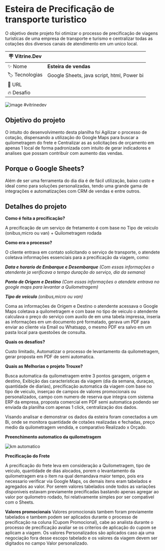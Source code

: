 # Esteira de Precificação de transporte turistico

O objetivo deste projeto foi otimizar o processo de precificação de viagens turisticas de uma empresa de transporte e turismo e centralizar todas as cotações dos diversos canais de atendimento em um unico local.


| :placard: Vitrine.Dev |     |
| -------------  | --- |
| :sparkles: Nome        | **Esteira de vendas**
| :label: Tecnologias | Google Sheets, java script, html, Power bi
| :rocket: URL         | 
| :fire: Desafio     |

<!-- Inserir imagem com a #vitrinedev ao final do link -->
![image](https://neilpatel.com/wp-content/uploads/2019/12/o-que-e-precificacao.jpeg)
#vitrinedev

## Objetivo do projeto

O intuito do desenvolvimento desta planilha foi Agilizar o processo de cotação, dispensando a utilização do Google Maps para buscar a quilometragem do frete e Centralizar as as solicitações de orçamento em apenas 1 local de forma padronizada com intuito de gerar indicadores e analises que possam contribuir com aumento das vendas.

## Porque o Google Sheets?

Além de ser uma ferramenta do dia dia é de fácil utilização, baixo custo e ideal como para soluções personalizadas, tendo uma grande gama de integrações e automatizações com CRM de vendas e entre outros.

## Detalhes do projeto

**Como é feita a precificação?**

A precificação de um serviço de fretamento é com base no Tipo de veiculo (onibus,micro ou van) + Quilometragem rodada


**Como era o processo?**

O cliente entrava em contato solicitando o serviço de transporte, o atendete coletava informações essenciais para a precificação da viagem, como:

 ***Data e horario de Embarque e Desembarque***  *(Com essas informações o atendente ja verificava o tempo duração do serviço, dia da semana)*

***Ponto de Origem e Destino*** *(Com essas informações o atendete entrava no google maps para levantar a Quilometragem)*

***Tipo de veiculo*** *(onibus,micro ou van)*

Coma as informações de Origem e Destino o atendente acessava o Google Maps coletava a quilometragem e com base no tipo de veiculo o atendente calculava o preço do serviço com auxilo de em uma tabela impressa, inseria as informações em um documento pré formatado, gerava um PDF para enviar ao cliente via Email ou Whatsapp, o mesmo PDF era salvo em um pasta local para questoões de consulta.


**Quais os desafios?**

Custo limitado, Automatizar o processo de levantamento da quilometragem, gerar proposta em PDF de semi automatica.


**Quais as Melhorias o projeto Trouxe?**

Busca automatica da quilometragem entre 3 pontos garagem, origem e destino, Exibição das caracteristicas da viagem (dia da semana, duraçao, quantidade de diarias), precificação automatica da viagem com base no tipo de veiculo, inserçao de campos de valores promocionais ou personalizados, campo com numero de reserva que integra com sistema ERP da empresa, proposta comercial em PDF semi automatica podendo ser enviada da planilha com apenas 1 click, centralização dos dados.

Visando analisar e demonstrar os dados da esteira foram conectados a um Bi, onde se monitora quantidade de cotaões realizadas e fechadas, preço medio da quilometragem vendida, e comparativo Realizado x Orçado.





**Preenchimento automatico da quilometragem**

![km automatico](https://user-images.githubusercontent.com/44843566/197912177-c1baceba-3dfb-4d3a-bffb-75d587640ef0.gif)



**Precificação do Frete**

A precificação do frete leva em consideração a Quilometragem, tipo de veiculo, quantidade de dias alocados, porem o levantamento da quilometragem era o item na qual demandava maior tempo, pois era necessario verificar via Google Maps, os demais itens eram tabelados e agregados ao valor. Por serem valores tabelados onde todos as variações disponiveis estavam previamente precificadas bastando apenas agregar ao valor por quilometro rodado, foi relativamente simples por ser compativel com o Sheets.

**Valores promocionais**
Valores promocionais tambem foram previamente tabelados e tambem podem ser aplicados durante o processo de precificação na coluna (Cupom Promocional), cabe ao analista durante o processo de precificação avaliar se os criterios de aplicação do cupom se aplicam a viagem. Os valores Personalizados são aplicados caso aja uma negociação fora desse escopo tabelado e os valores da viagem devem ser digitados no campo Valor personalizado.


